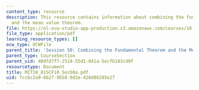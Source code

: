 ```yaml
---
content_type: resource
description: This resource contains information about combining the fundamental theorem
  and the mean value theorem.
file: https://ol-ocw-studio-app-production.s3.amazonaws.com/courses/18-01sc-single-variable-calculus-fall-2010/7ccbc2a966279b589d2e426d86285e27_MIT18_01SCF10_Ses50a.pdf
file_type: application/pdf
learning_resource_types: []
ocw_type: OCWFile
parent_title: 'Session 50: Combining the Fundamental Theorem and the Mean Value Theorem'
parent_type: CourseSection
parent_uid: 40dfd7f7-2524-55d1-041a-5ecfb183cd9f
resourcetype: Document
title: MIT18_01SCF10_Ses50a.pdf
uid: 7ccbc2a9-6627-9b58-9d2e-426d86285e27
---
```

